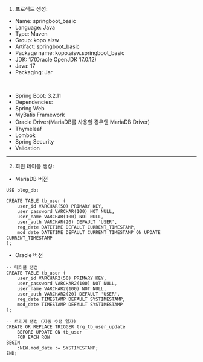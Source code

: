 1. 프로젝트 생성:

- Name: springboot_basic
- Language: Java
- Type: Maven
- Group: kopo.aisw
- Artifact: springboot_basic
- Package name: kopo.aisw.springboot_basic
- JDK: 17(Oracle OpenJDK 17.0.12)
- Java: 17
- Packaging: Jar
<br>

- Spring Boot: 3.2.11
- Dependencies:
- Spring Web
- MyBatis Framework
- Oracle Driver(MariaDB를 사용할 경우엔 MariaDB Driver)
- Thymeleaf
- Lombok
- Spring Security
- Validation

---
2. 회원 테이블 생성:
- MariaDB 버전
```
USE blog_db;

CREATE TABLE tb_user (
    user_id VARCHAR(50) PRIMARY KEY,
    user_password VARCHAR(100) NOT NULL,
    user_name VARCHAR(100) NOT NULL,
    user_auth VARCHAR(20) DEFAULT 'USER',
    reg_date DATETIME DEFAULT CURRENT_TIMESTAMP,
    mod_date DATETIME DEFAULT CURRENT_TIMESTAMP ON UPDATE CURRENT_TIMESTAMP
);
```


- Oracle 버전
```
-- 테이블 생성
CREATE TABLE tb_user (
    user_id VARCHAR2(50) PRIMARY KEY,
    user_password VARCHAR2(100) NOT NULL,
    user_name VARCHAR2(100) NOT NULL,
    user_auth VARCHAR2(20) DEFAULT 'USER',
    reg_date TIMESTAMP DEFAULT SYSTIMESTAMP,
    mod_date TIMESTAMP DEFAULT SYSTIMESTAMP
);

-- 트리거 생성 (자동 수정 일자)
CREATE OR REPLACE TRIGGER trg_tb_user_update
    BEFORE UPDATE ON tb_user
    FOR EACH ROW
BEGIN
    :NEW.mod_date := SYSTIMESTAMP;
END;
```



